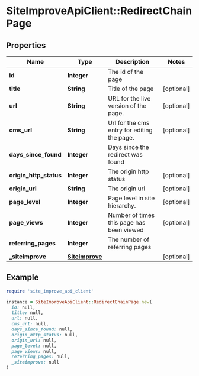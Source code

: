 # SiteImproveApiClient::RedirectChainPage

## Properties

| Name | Type | Description | Notes |
| ---- | ---- | ----------- | ----- |
| **id** | **Integer** | The id of the page |  |
| **title** | **String** | Title of the page | [optional] |
| **url** | **String** | URL for the live version of the page. | [optional] |
| **cms_url** | **String** | Url for the cms entry for editing the page. | [optional] |
| **days_since_found** | **Integer** | Days since the redirect was found |  |
| **origin_http_status** | **Integer** | The origin http status | [optional] |
| **origin_url** | **String** | The origin url | [optional] |
| **page_level** | **Integer** | Page level in site hierarchy. | [optional] |
| **page_views** | **Integer** | Number of times this page has been viewed | [optional] |
| **referring_pages** | **Integer** | The number of referring pages |  |
| **_siteimprove** | [**Siteimprove**](Siteimprove.md) |  | [optional] |

## Example

```ruby
require 'site_improve_api_client'

instance = SiteImproveApiClient::RedirectChainPage.new(
  id: null,
  title: null,
  url: null,
  cms_url: null,
  days_since_found: null,
  origin_http_status: null,
  origin_url: null,
  page_level: null,
  page_views: null,
  referring_pages: null,
  _siteimprove: null
)
```

